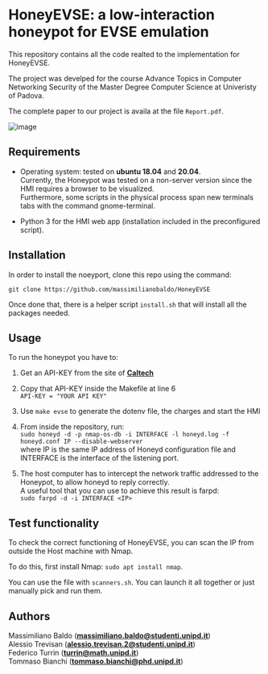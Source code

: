 # HoneyEVSE: a low-interaction honeypot for EVSE emulation
This repository contains all the code realted to the implementation for HoneyEVSE.

The project was develped for the course Advance Topics in Computer Networking Security of the Master Degree Computer Science at Univeristy of Padova.

The complete paper to our project is availa at the file `Report.pdf`.

![image](https://user-images.githubusercontent.com/50354884/219980176-44dd4891-3a9e-47e6-b105-8884642a3ba4.png)

## Requirements

- Operating system: tested on **ubuntu 18.04** and **20.04**.  
  Currently, the Honeypot was tested on a non-server version since the HMI requires a browser to be visualized.  
  Furthermore, some scripts in the physical process span new terminals tabs with the command gnome-terminal.
  
- Python 3 for the HMI web app (installation included in the preconfigured script).

## Installation

In order to install the noeyport, clone this repo using the command:

`git clone https://github.com/massimilianobaldo/HoneyEVSE`

Once done that, there is a helper script `install.sh` that will install all the packages needed.

## Usage
To run the honeypot you have to:

1. Get an API-KEY from the site of __[Caltech](https://ev.caltech.edu/register)__

2. Copy that API-KEY inside the Makefile at line 6  
   `API-KEY = "YOUR API KEY"`
   
3. Use `make evse` to generate the dotenv file, the charges and start the HMI

4. From inside the repository, run:  
  `sudo honeyd -d -p nmap-os-db -i INTERFACE -l honeyd.log -f honeyd.conf IP --disable-webserver`  
  where IP is the same IP address of Honeyd configuration file and INTERFACE is the interface of the listening port.

6. The host computer has to intercept the network traffic addressed to the Honeypot, to allow honeyd to reply correctly.  
    A useful tool that you can use to achieve this result is farpd:  
    `sudo farpd -d -i INTERFACE <IP>`

## Test functionality
To check the correct functioning of HoneyEVSE, you can scan the IP from outside the Host machine with Nmap.

To do this, first install Nmap: `sudo apt install nmap`.

You can use the file with `scanners.sh`. You can launch it all together or just manually pick and run them.

## Authors
Massimiliano Baldo (__[massimiliano.baldo@studenti.unipd.it](mailto:massimiliano.baldo@studenti.unipd.it)__)  
Alessio Trevisan (__[alessio.trevisan.2@studenti.unipd.it](mailto:alessio.trevisan.2@studenti.unipd.it)__)  
Federico Turrin (__[turrin@math.unipd.it](mailto:turrin@math.unipd.it)__)  
Tommaso Bianchi (__[tommaso.bianchi@phd.unipd.it](mailto:tommaso.bianchi@phd.unipd.it)__)  
